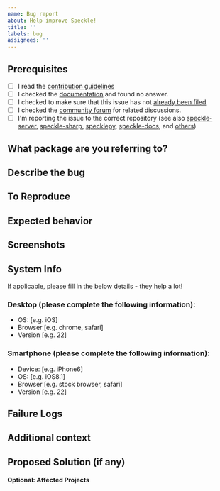 ```yaml
---
name: Bug report
about: Help improve Speckle!
title: ''
labels: bug
assignees: ''
---
```


<!---

Provide a short summary in the Title above. Examples of good Issue titles:

* "Bug: Error from server when reticulating splines"
* "Bug: Revit crashes when installing connector"

-->

## Prerequisites

<!---

Please answer the following questions before submitting an issue.

-->

- [ ] I read the [contribution guidelines](https://github.com/specklesystems/speckle-server/blob/main/CONTRIBUTING.md)
- [ ] I checked the [documentation](https://speckle.guide/) and found no answer.
- [ ] I checked to make sure that this issue has not [already been filed](../../issues)
- [ ] I checked the [community forum](https://speckle.community/) for related discussions.
- [ ] I'm reporting the issue to the correct repository (see also [speckle-server](https://github.com/specklesystems/speckle-server), [speckle-sharp](https://github.com/specklesystems/speckle-sharp), [specklepy](https://github.com/specklesystems/specklepy), [speckle-docs](https://github.com/specklesystems/speckle-docs), and [others](https://github.com/orgs/specklesystems/repositories))

## What package are you referring to?

<!---
Is it related to the server (backend) only, or does this bug relate to the frontend, viewer, objectloader or any other package?
-->

## Describe the bug

<!---
A clear and concise description of what the bug is.
-->

## To Reproduce

<!---
Steps to reproduce the behavior:

1. Go to '...'
2. Click on '....'
3. Scroll down to '....'
4. See error
-->

## Expected behavior

<!---
A clear and concise description of what you expected to happen.
-->

## Screenshots
<!---
If applicable, add screenshots to help explain your problem.
-->

## System Info
If applicable, please fill in the below details - they help a lot!

### Desktop (please complete the following information):

- OS: [e.g. iOS]
- Browser [e.g. chrome, safari]
- Version [e.g. 22]

### Smartphone (please complete the following information):

- Device: [e.g. iPhone6]
- OS: [e.g. iOS8.1]
- Browser [e.g. stock browser, safari]
- Version [e.g. 22]

## Failure Logs

<!---
Please include any relevant log snippets or files here, or upload as a file.

If including inline, please use markdown code block syntax. https://docs.github.com/en/get-started/writing-on-github/working-with-advanced-formatting/creating-and-highlighting-code-blocks
For example:

```
your log output here
```
-->

## Additional context

<!---
Add any other context about the problem here.
-->

## Proposed Solution (if any)

<!---
Let us know what how you would solve this.
-->

#### Optional: Affected Projects
<!---
Does this issue propagate to other dependencies or dependents? If so, list them here with links!
-->
